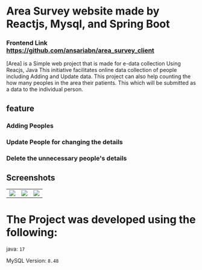 # Area Survey website made by Reactjs, Mysql, and Spring Boot 
### Frontend Link https://github.com/ansariabn/area_survey_client


[Area] is a Simple web project that is made for e-data collection Using Reacjs, Java 
This initiative facilitates online data collection of people including Adding and Update data. This project can also help counting the how many peoples in the area  their patients. This  which will be submitted as a data to the individual person.


## feature 

### Adding Peoples 

### Update People for changing the details

### Delete the unnecessary people's details

## Screenshots
 
|  |  |  |
| -------| -------| -------|
| ![](https://github.com/ansariabn/area_survey_backend/assets/110123115/90a4a4db-b36e-4a97-859d-9e2e68411dcc) |![](https://github.com/ansariabn/area_survey_backend/assets/110123115/b5a5ef16-1e75-4537-9161-2d27b76c17a7) | ![](https://github.com/ansariabn/area_survey_backend/assets/110123115/1db14507-378e-4225-9dc5-785c8fd6a33c) |

# The Project was developed using the following:

java: 			`17`

MySQL Version: 		`8.48`
